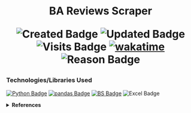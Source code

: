  <h1 align="center"> BA Reviews Scraper

 

 ![Created Badge](https://badges.pufler.dev/created/sumaiyakawsar/BA_reviews_scraping?&style=plastic&color=black&labelColor=1AEE0B) 
 ![Updated Badge](https://badges.pufler.dev/updated/sumaiyakawsar/BA_reviews_scraping?&style=plastic&color=black&labelColor=0004FF) ![Visits Badge](https://badges.pufler.dev/visits/sumaiyakawsar/BA_reviews_scraping?&style=plastic&color=black&labelColor=BF3F41) [![wakatime](https://wakatime.com/badge/github/sumaiyakawsar/BA_reviews_scraping.svg)](https://wakatime.com/badge/github/sumaiyakawsar/BA_reviews_scraping)
![Reason Badge](https://img.shields.io/badge/Virtual_Internship_Project-10b981?style=plastic)

</h1>

### Technologies/Libraries Used
[![Python Badge](https://img.shields.io/badge/-Python-3776AB?style=flat&labelColor=black&logo=python&logoColor=3776AB)](https://docs.python.org/3/) 
[![pandas Badge](https://img.shields.io/badge/-Pandas-150458?style=flat&labelColor=black&logo=pandas&logoColor=150458)](https://pandas.pydata.org/pandas-docs/stable/user_guide/10min.html) 
[![BS Badge](https://img.shields.io/badge/-Beautiful_Soup-11303d?style=flat&labelColor=black&logoColor=11303d)](https://www.crummy.com/software/BeautifulSoup/bs4/doc/)
![Excel Badge](https://img.shields.io/badge/-Microsoft_Excel-217346?style=flat&labelColor=black&logo=microsoftexcel&logoColor=217346)


<details>
<summary><b>References</b></summary>

| Name                        | Repository Link                |
| ----------------------------| ---------------------------    |
| _Profile Badges_            | https://www.shields.io/        |
| _Years & Repos Counter_     | https://pufler.dev/git-badges/ |

</details>
